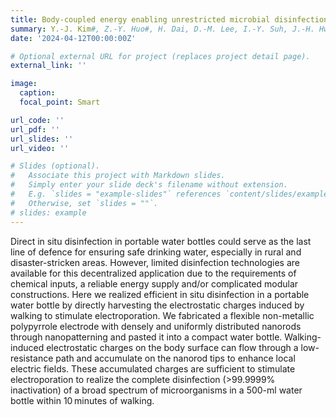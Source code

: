 ```yaml
---
title: Body-coupled energy enabling unrestricted microbial disinfection using polymer nanorods
summary: Y.-J. Kim#, Z.-Y. Huo#, H. Dai, D.-M. Lee, I.-Y. Suh, J.-H. Hwang, Y. Chung, H. Y. Lee, Y. Du, W. Ding, X. Wang, S.-W. Kim*, **Nature Water**, 2, 360-369 (2024). Covered by [News & Views in Nature Water](https://www.nature.com/articles/s44221-024-00219-4), [Highlighted in Nature](https://www.nature.com/articles/d41586-024-01074-9) 628, 693 (2024) 
date: '2024-04-12T00:00:00Z'

# Optional external URL for project (replaces project detail page).
external_link: ''

image:
  caption:   
  focal_point: Smart

url_code: ''
url_pdf: ''
url_slides: ''
url_video: ''

# Slides (optional).
#   Associate this project with Markdown slides.
#   Simply enter your slide deck's filename without extension.
#   E.g. `slides = "example-slides"` references `content/slides/example-slides.md`.
#   Otherwise, set `slides = ""`.
# slides: example
---
```


Direct in situ disinfection in portable water bottles could serve as the last line of defence for ensuring safe drinking water, especially in rural and disaster-stricken areas. However, limited disinfection technologies are available for this decentralized application due to the requirements of chemical inputs, a reliable energy supply and/or complicated modular constructions. Here we realized efficient in situ disinfection in a portable water bottle by directly harvesting the electrostatic charges induced by walking to stimulate electroporation. We fabricated a flexible non-metallic polypyrrole electrode with densely and uniformly distributed nanorods through nanopatterning and pasted it into a compact water bottle. Walking-induced electrostatic charges on the body surface can flow through a low-resistance path and accumulate on the nanorod tips to enhance local electric fields. These accumulated charges are sufficient to stimulate electroporation to realize the complete disinfection (>99.9999% inactivation) of a broad spectrum of microorganisms in a 500-ml water bottle within 10 minutes of walking.
